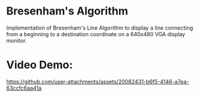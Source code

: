 # Bresenham's Algorithm
Implementation of Bresenham's Line Algorithm to display a line connecting from a beginning to a destination coordinate on a 640x480 VGA display monitor.

# Video Demo:
https://github.com/user-attachments/assets/20082431-b6f5-4146-a7ea-63ccfc6aa41a

